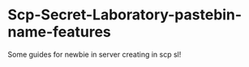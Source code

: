 # Scp-Secret-Laboratory-pastebin-name-features
Some guides for newbie in server creating in scp sl!
